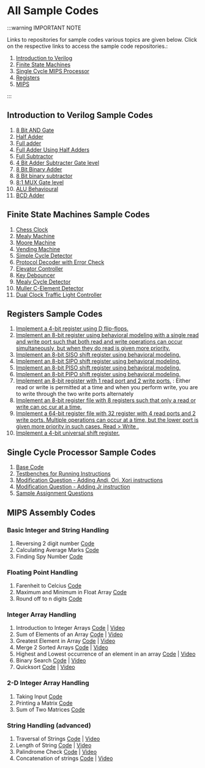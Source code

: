 # All Sample Codes

<!-- :::info Note
Visit our [Github](https://github.com/hwlabnitc) for all sample code repositories.
::: -->


:::warning IMPORTANT NOTE

Links to repositories for sample codes various topics are given below. Click on the respective links to access the sample code repositories.:

1. [Introduction to Verilog](https://github.com/hwlabnitc/Intro-to-Verilog)
2. [Finite State Machines](https://github.com/hwlabnitc/Finite-State-Machines)
3. [Single Cycle MIPS Processor](https://github.com/hwlabnitc/Single-Cycle-Processor)
4. [Registers](https://github.com/hwlabnitc/Registers)
5. [MIPS](https://github.com/hwlabnitc/MIPS-Codes)

:::


## Introduction to Verilog Sample Codes

1. [8 Bit AND Gate](https://github.com/hwlabnitc/Intro-to-Verilog/tree/main/Sample%20Codes/8%20Bit%20AND%20Gate/)
1. [Half Adder](https://github.com/hwlabnitc/Intro-to-Verilog/tree/main/Sample%20Codes/Half%20Adder/)
1. [Full adder](https://github.com/hwlabnitc/Intro-to-Verilog/tree/main/Sample%20Codes/Full%20Adders/)
1. [Full Adder Using Half Adders](https://github.com/hwlabnitc/Intro-to-Verilog/tree/main/Sample%20Codes/Full%20Adder%20Using%20Half%20Adders/)
1. [Full Subtractor](https://github.com/hwlabnitc/Intro-to-Verilog/tree/main/Sample%20Codes/Full%20Subtractor/)
1. [4 Bit Adder Subtracter Gate level](https://github.com/hwlabnitc/Intro-to-Verilog/tree/main/Sample%20Codes/4%20Bit%20Adder%20Subtracter%20Gate%20level/)
1. [8 Bit Binary Adder](https://github.com/hwlabnitc/Intro-to-Verilog/tree/main/Sample%20Codes/8%20Bit%20Binary%20Adder/)
1. [8 Bit binary subtractor](https://github.com/hwlabnitc/Intro-to-Verilog/tree/main/Sample%20Codes/8%20Bit%20binary%20subtractor/)
1. [8:1 MUX Gate level](https://github.com/hwlabnitc/Intro-to-Verilog/tree/main/Sample%20Codes/8:1%20MUX%20Gate%20level/)
1. [ALU Behavioural](https://github.com/hwlabnitc/Intro-to-Verilog/tree/main/Sample%20Codes/ALU%20Behavioural/)
1. [BCD Adder](https://github.com/hwlabnitc/Intro-to-Verilog/tree/main/Sample%20Codes/BCD%20Adder/)


## Finite State Machines Sample Codes

1. [Chess Clock](https://github.com/hwlabnitc/Finite-State-Machines/tree/main/Sample%20Codes/Chess%20Clock/)
2. [Mealy Machine](https://github.com/hwlabnitc/Finite-State-Machines/tree/main/Sample%20Codes/Mealy%20Machine/)
3. [Moore Machine](https://github.com/hwlabnitc/Finite-State-Machines/tree/main/Sample%20Codes/Moore%20Machine/)
4. [Vending Machine](https://github.com/hwlabnitc/Finite-State-Machines/tree/main/Sample%20Codes/Vending%20Machine/)
5. [Simple Cycle Detector](https://github.com/hwlabnitc/Finite-State-Machines/tree/main/Sample%20Codes/Cycle%20Detector/)
6. [Protocol Decoder with Error Check](https://github.com/hwlabnitc/Finite-State-Machines/tree/main/Sample%20Codes/Protocol%20Decoder%20with%20Error%20Check/)
7. [Elevator Controller](https://github.com/hwlabnitc/Finite-State-Machines/tree/main/Sample%20Codes/ElevatorController/)
8. [Key Debouncer](https://github.com/hwlabnitc/Finite-State-Machines/tree/main/Sample%20Codes/KeyDebouncer/)
9. [Mealy Cycle Detector](https://github.com/hwlabnitc/Finite-State-Machines/tree/main/Sample%20Codes/Mealy%20Cycle%20Detector/)
10. [Muller C-Element Detector](https://github.com/hwlabnitc/Finite-State-Machines/tree/main/Sample%20Codes/Muller%20C%20-%20Element%20Detector/)
11. [Dual Clock Traffic Light Controller](https://github.com/hwlabnitc/Finite-State-Machines/tree/main/Sample%20Codes/Dual%20Clock%20Traffic%20Light/)


## Registers Sample Codes

1. [Implement a 4-bit register using D flip-flops.](https://github.com/hwlabnitc/Registers/blob/main/codes/Q1/)  
2. [Implement an 8-bit register using behavioral modeling with a single read and write port such that both read and write operations can occur simultaneously, but when they do read is given more priority.](https://github.com/hwlabnitc/Registers/blob/main/codes/Q2/)  
3. [Implement an 8-bit SISO shift register using behavioral modeling.](https://github.com/hwlabnitc/Registers/blob/main/codes/Q3/)  
4. [Implement an 8-bit SIPO shift register using behavioral modeling.](https://github.com/hwlabnitc/Registers/blob/main/codes/Q4/)   
5. [Implement an 8-bit PISO shift register using behavioral modeling.](https://github.com/hwlabnitc/Registers/blob/main/codes/Q5/)
6. [Implement an 8-bit PIPO shift register using behavioral modeling.](https://github.com/hwlabnitc/Registers/blob/main/codes/Q6/)  
7. [Implement an 8-bit register with 1 read port and 2 write ports.](https://github.com/hwlabnitc/Registers/blob/main/codes/Q7/)  :  Either read or write is permitted at a time and when you perform write, you are to write through the two write ports alternately
8. [Implement an 8-bit register file with 8 registers such that only a read or write can oc
cur at a time.](https://github.com/hwlabnitc/Registers/blob/main/codes/Q8/)  
1. [Implement a 64-bit register file with 32 register with 4 read ports and 2 write ports. Multiple operations can occur at a time, but the lower port is given more priority in such cases. Read > Write .](https://github.com/hwlabnitc/Registers/blob/main/codes/Q9/)  
2.  [Implement a 4-bit universal shift register.](https://github.com/hwlabnitc/Registers/blob/main/codes/Q1/.v)  


## Single Cycle Processor Sample Codes

1. [Base Code](https://github.com/hwlabnitc/Single-Cycle-Processor/blob/main/Sample%20Codes/SingleCycle.v)
2. [Testbenches for Running Instructions](https://github.com/hwlabnitc/Single-Cycle-Processor/tree/main/Sample%20Codes)
3. [Modification Question - Adding Andi, Ori, Xori instructions](https://github.com/hwlabnitc/Single-Cycle-Processor/tree/main/Modification/andi%2C%20ori%2C%20xori)
4. [Modification Question - Adding Jr instruction](https://github.com/hwlabnitc/Single-Cycle-Processor/tree/main/Modification/jr)
5. [Sample Assignment Questions](https://github.com/hwlabnitc/Single-Cycle-Processor/blob/main/Assignment3/Questions.md)

## MIPS Assembly Codes

### **Basic Integer and String Handling**

1. Reversing 2 digit number  [Code](https://github.com/hwlab-csed/MIPS-Codes/blob/main/Intro%20to%20MIPS/Integers%20and%20Strings_q1.asm)   
2. Calculating Average Marks  [Code](https://github.com/hwlab-csed/MIPS-Codes/blob/main/Intro%20to%20MIPS/Integers%20and%20Strings_q2.asm)   
3. Finding Spy Number  [Code](https://github.com/hwlab-csed/MIPS-Codes/blob/main/Intro%20to%20MIPS/Integers%20and%20Strings_q3.asm)   

### **Floating Point Handling**

1. Farenheit to Celcius  [Code](https://github.com/hwlabnitc/MIPS-Codes/blob/main/Floating%20point/Q1.asm)   
1. Maximum and Minimum in Float Array  [Code](https://github.com/hwlabnitc/MIPS-Codes/blob/main/Floating%20point/Q2.asm)   
1. Round off to n digits  [Code](https://github.com/hwlabnitc/MIPS-Codes/blob/main/Floating%20point/Q3.asm)   

### **Integer Array Handling**

1. Introduction to Integer Arrays  [Code](https://github.com/hwlab-csed/MIPS-Codes/blob/main/Integer%20arrays/MIPS_Integer%20Arrays_Sample%20Codes_1.asm)  | [Video](https://youtu.be/tvaMA7D_cjo) 
1. Sum of Elements of an Array  [Code](https://github.com/hwlab-csed/MIPS-Codes/blob/main/Integer%20arrays/MIPS_Integer%20Arrays_Practice%20Codes_1.asm)  | [Video](https://youtu.be/oYBOHah18Pw) 
1. Greatest Element in Array  [Code](https://github.com/hwlab-csed/MIPS-Codes/blob/main/Integer%20arrays/MIPS_Integer%20Arrays_Practice%20Codes_2.asm)  | [Video](https://youtu.be/xc4gQB3S2dg) 
1. Merge 2 Sorted Arrays  [Code](https://github.com/hwlab-csed/MIPS-Codes/blob/main/Integer%20Arrays%20Advanced/Integer_Array_Advanced_Practice_Q1_Merging_Two_Sorted_Arrays.asm)  | [Video](https://youtu.be/IqFx7i-GqPI) 
1. Highest and Lowest occurrence of an element in an array  [Code](https://github.com/hwlab-csed/MIPS-Codes/blob/main/Integer%20Arrays%20Advanced/Integer_Array_Advanced_Practice_Q2_Highest_Lowest_Frequency.asm)  | [Video](https://youtu.be/1tUfRNTi1t4) 
1. Binary Search  [Code](https://github.com/hwlab-csed/MIPS-Codes/blob/main/Integer%20Arrays%20Advanced/Integer_Array_Advanced_Practice_Q3_BinarySearch.asm)  | [Video](https://youtu.be/lKo10ZWYlDc) 
1. Quicksort  [Code](https://github.com/hwlab-csed/MIPS-Codes/blob/main/Integer%20Arrays%20Advanced/Integer_Array_Advanced_Practice_Q4_QuickSort.asm)  | [Video](https://youtu.be/ywtvFJw4HQQ) 

### **2-D Integer Array Handling**

1. Taking Input  [Code](https://github.com/hwlab-csed/MIPS-Codes/blob/main/Two%20Dimensional%20Arrays/Two_Dimensional_Arrays_Sample_Q1_Taking_Input_For_Matrix.asm)   
2. Printing a Matrix  [Code](https://github.com/hwlab-csed/MIPS-Codes/blob/main/Two%20Dimensional%20Arrays/Two_Dimensional_Arrays_Sample_Q2_Printing_Matrix.asm)   
3. Sum of Two Matrices  [Code](https://github.com/hwlabnitc/MIPS-Codes/blob/main/Two%20Dimensional%20Arrays/Two_Dimensional_Arrays_Practice_Q1_sum_of_two_matrices.asm)   

### **String Handling (advanced)**    

1. Traversal of Strings  [Code](https://github.com/hwlab-csed/MIPS-Codes/blob/main/Strings%20Advanced/MIPS_Strings%20Advanced_Sample%20Codes_1.asm)  | [Video](https://youtu.be/HiqgMrXHeyQ) 
1. Length of String  [Code](https://github.com/hwlabnitc/MIPS-Codes/blob/main/Strings%20Advanced/MIPS_Strings_Advanced_Practice_Q1.asm)  | [Video](https://youtu.be/GWlaAK4VdWo) 
1. Palindrome Check  [Code](https://github.com/hwlabnitc/MIPS-Codes/blob/main/Strings%20Advanced/MIPS_Strings_Advanced_Practice_Q2.asm)  | [Video](https://youtu.be/7mD-2DHDjEc) 
1. Concatenation of strings  [Code](https://github.com/hwlabnitc/MIPS-Codes/blob/main/Strings%20Advanced/MIPS_Strings_Advanced_Practice_Q3.asm)  | [Video](https://youtu.be/SDeHKgsCJE8) 
